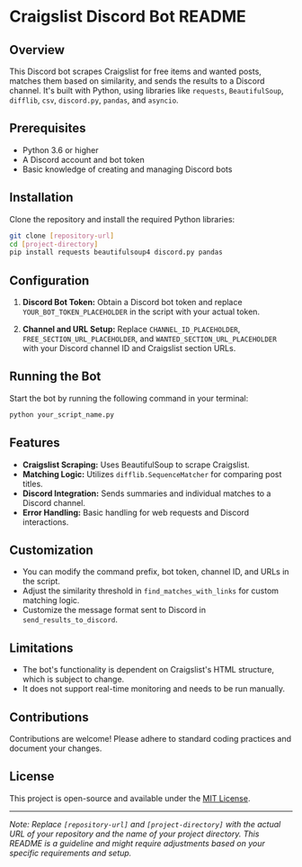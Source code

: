 
# Craigslist Discord Bot README

## Overview
This Discord bot scrapes Craigslist for free items and wanted posts, matches them based on similarity, and sends the results to a Discord channel. It's built with Python, using libraries like `requests`, `BeautifulSoup`, `difflib`, `csv`, `discord.py`, `pandas`, and `asyncio`.

## Prerequisites
- Python 3.6 or higher
- A Discord account and bot token
- Basic knowledge of creating and managing Discord bots

## Installation
Clone the repository and install the required Python libraries:

```bash
git clone [repository-url]
cd [project-directory]
pip install requests beautifulsoup4 discord.py pandas
```

## Configuration
1. **Discord Bot Token:**
   Obtain a Discord bot token and replace `YOUR_BOT_TOKEN_PLACEHOLDER` in the script with your actual token.

2. **Channel and URL Setup:**
   Replace `CHANNEL_ID_PLACEHOLDER`, `FREE_SECTION_URL_PLACEHOLDER`, and `WANTED_SECTION_URL_PLACEHOLDER` with your Discord channel ID and Craigslist section URLs.

## Running the Bot
Start the bot by running the following command in your terminal:

```bash
python your_script_name.py
```

## Features
- **Craigslist Scraping:** Uses BeautifulSoup to scrape Craigslist.
- **Matching Logic:** Utilizes `difflib.SequenceMatcher` for comparing post titles.
- **Discord Integration:** Sends summaries and individual matches to a Discord channel.
- **Error Handling:** Basic handling for web requests and Discord interactions.

## Customization
- You can modify the command prefix, bot token, channel ID, and URLs in the script.
- Adjust the similarity threshold in `find_matches_with_links` for custom matching logic.
- Customize the message format sent to Discord in `send_results_to_discord`.

## Limitations
- The bot's functionality is dependent on Craigslist's HTML structure, which is subject to change.
- It does not support real-time monitoring and needs to be run manually.

## Contributions
Contributions are welcome! Please adhere to standard coding practices and document your changes.

## License
This project is open-source and available under the [MIT License](https://opensource.org/licenses/MIT).

---
*Note: Replace `[repository-url]` and `[project-directory]` with the actual URL of your repository and the name of your project directory. This README is a guideline and might require adjustments based on your specific requirements and setup.*
```
